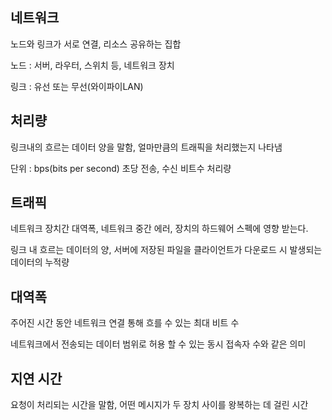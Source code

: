 ## 네트워크

노드와 링크가 서로 연결, 리소스 공유하는 집합

노드 : 서버, 라우터, 스위치 등, 네트워크 장치

링크 : 유선 또는 무선(와이파이LAN)

## 처리량

링크내의 흐르는 데이터 양을 말함, 얼마만큼의 트래픽을 처리했는지 나타냄

단위 : bps(bits per second) 초당 전송, 수신 비트수 처리량


## 트래픽

네트워크 장치간 대역폭, 네트워크 중간 에러, 장치의 하드웨어 스펙에 영향 받는다.

링크 내 흐르는 데이터의 양, 서버에 저장된 파일을 클라이언트가 다운로드 시 발생되는 데이터의 누적량

## 대역폭

주어진 시간 동안 네트워크 연결 통해 흐를 수 있는 최대 비트 수

네트워크에서 전송되는 데이터 범위로 허용 할 수 있는 동시 접속자 수와 같은 의미

## 지연 시간

요청이 처리되는 시간을 말함, 어떤 메시지가 두 장치 사이를 왕복하는 데 걸린 시간
